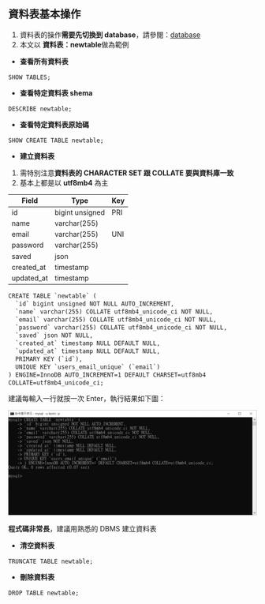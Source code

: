 ## 資料表基本操作

1. 資料表的操作**需要先切換到 database**，請參閱：[database](./database.md)
2. 本文以 **資料表：newtable**做為範例

* **查看所有資料表**

```
SHOW TABLES;
```

* **查看特定資料表 shema**

```
DESCRIBE newtable;
```

* **查看特定資料表原始碼**
```
SHOW CREATE TABLE newtable;
```

* **建立資料表**

1. 需特別注意**資料表的 CHARACTER SET 跟 COLLATE 要與資料庫一致**
2. 基本上都是以 **utf8mb4** 為主

|Field     |Type           |Key |
|----------|---------------|----|
|id        |bigint unsigned|PRI |
|name      |varchar(255)   |    |
|email     |varchar(255)   |UNI |
|password  |varchar(255)   |    |
|saved     |json           |    |
|created_at|timestamp      |    |
|updated_at|timestamp      |    |

```
CREATE TABLE `newtable` (
  `id` bigint unsigned NOT NULL AUTO_INCREMENT,
  `name` varchar(255) COLLATE utf8mb4_unicode_ci NOT NULL,
  `email` varchar(255) COLLATE utf8mb4_unicode_ci NOT NULL,
  `password` varchar(255) COLLATE utf8mb4_unicode_ci NOT NULL,
  `saved` json NOT NULL,
  `created_at` timestamp NULL DEFAULT NULL,
  `updated_at` timestamp NULL DEFAULT NULL,
  PRIMARY KEY (`id`),
  UNIQUE KEY `users_email_unique` (`email`)
) ENGINE=InnoDB AUTO_INCREMENT=1 DEFAULT CHARSET=utf8mb4 COLLATE=utf8mb4_unicode_ci;
```

建議每輸入一行就按一次 Enter，執行結果如下圖：

![image](./images/table_create.png)

**程式碼非常長**，建議用熟悉的 DBMS 建立資料表

* **清空資料表**

```
TRUNCATE TABLE newtable;
```

* **刪除資料表**

```
DROP TABLE newtable;
```